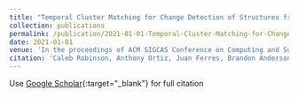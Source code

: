 ```yaml
---
title: "Temporal Cluster Matching for Change Detection of Structures from Satellite Imagery"
collection: publications
permalink: /publication/2021-01-01-Temporal-Cluster-Matching-for-Change-Detection-of-Structures-from-Satellite-Imagery
date: 2021-01-01
venue: 'In the proceedings of ACM SIGCAS Conference on Computing and Sustainable Societies'
citation: 'Caleb Robinson, Anthony Ortiz, Juan Ferres, Brandon Anderson, Daniel Ho,&quot;Temporal Cluster Matching for Change Detection of Structures from Satellite Imagery.&quot; In the proceedings of ACM SIGCAS Conference on Computing and Sustainable Societies, 2021.'
---
```

Use [Google Scholar](https://scholar.google.com/scholar?q=Temporal+Cluster+Matching+for+Change+Detection+of+Structures+from+Satellite+Imagery){:target="_blank"} for full citation